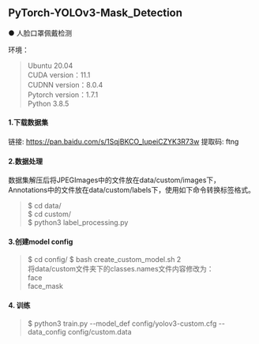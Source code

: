 ## PyTorch-YOLOv3-Mask_Detection
● 人脸口罩佩戴检测

环境：  
>Ubuntu 20.04  
>CUDA version：11.1  
>CUDNN version：8.0.4  
>Pytorch version：1.7.1  
>Python 3.8.5  

#### 1.下载数据集
链接: https://pan.baidu.com/s/1SqjBKCO_IupeiCZYK3R73w 提取码: ftng
#### 2.数据处理
   数据集解压后将JPEGImages中的文件放在data/custom/images下，Annotations中的文件放在data/custom/labels下，使用如下命令转换标签格式。
> $ cd data/  
> $ cd custom/  
> $ python3 label_processing.py
#### 3.创建model config
> $ cd config/ 
> $ bash create_custom_model.sh 2  
将data/custom文件夹下的classes.names文件内容修改为：  
> face  
> face_mask
#### 4. 训练  
> $ python3 train.py --model_def config/yolov3-custom.cfg --data_config config/custom.data
